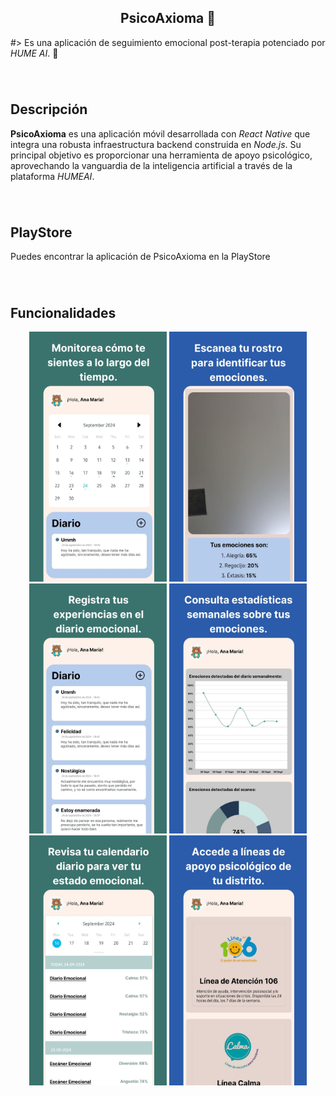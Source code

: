 <h2 align="center">PsicoAxioma 🧸</h2>

#> Es una aplicación de seguimiento emocional post-terapia potenciado por _HUME AI_. 🧸

###

<br clear="both">

###

## **Descripción**
**PsicoAxioma** es una aplicación móvil desarrollada con _React Native_ que integra una robusta infraestructura backend construida en _Node.js_.
Su principal objetivo es proporcionar una herramienta de apoyo psicológico, aprovechando la vanguardia de la inteligencia artificial a través de la plataforma _HUMEAI_.

###

<br clear="both">

###

## **PlayStore**
Puedes encontrar la aplicación de PsicoAxioma en la PlayStore

###

<br clear="both">

###

## **Funcionalidades**
<div align="center">
 <img src="./readme-assets/1.jpg" alt="readme-title" width="220" height="400"/>
<img src="./readme-assets/2.jpg" alt="readme-title" width="220" height="400"/>
 <img src="./readme-assets/3.jpg" alt="readme-title" width="220" height="400"/>
 <img src="./readme-assets/4.jpg" alt="readme-title" width="220" height="400"/>
 <img src="./readme-assets/5.jpg" alt="readme-title" width="220" height="400"/>
 <img src="./readme-assets/6.jpg" alt="readme-title" width="220" height="400"/>
</div>
